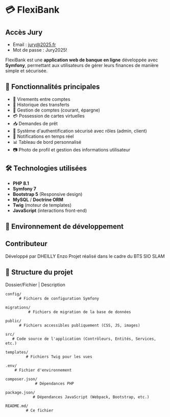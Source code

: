 # 💳 FlexiBank

## Accès Jury

- Email : jury@2025.fr
- Mot de passe : Jury2025!

FlexiBank est une **application web de banque en ligne** développée avec **Symfony**, permettant aux utilisateurs de gérer leurs finances de manière simple et sécurisée.

## 🚀 Fonctionnalités principales

- 💸 Virements entre comptes
- 🧾 Historique des transferts
- 🏦 Gestion de comptes (courant, épargne)
- 💳 Possession de cartes virtuelles
- 📥 Demandes de prêt
- 🔐 Système d'authentification sécurisé avec rôles (admin, client)
- 🔔 Notifications en temps réel
- 📊 Tableau de bord personnalisé
- 📷 Photo de profil et gestion des informations utilisateur

## 🛠️ Technologies utilisées

- **PHP 8.1**
- **Symfony 7**
- **Bootstrap 5** (Responsive design)
- **MySQL** / **Doctrine ORM**
- **Twig** (moteur de templates)
- **JavaScript** (interactions front-end)

## 🧪 Environnement de développement

## Contributeur

Développé par DHEILLY Enzo
Projet réalisé dans le cadre du BTS SIO SLAM

## 📁 Structure du projet

Dossier/Fichier | Description

    config/
          # Fichiers de configuration Symfony

    migrations/
              # Fichiers de migration de la base de données

    public/
          # Fichiers accessibles publiquement (CSS, JS, images)

    src/
       # Code source de l'application (Contrôleurs, Entités, Services, etc.)

    templates/
             # Fichiers Twig pour les vues

    .env/
        # Fichier d'environnement

    composer.json/
                 # Dépendances PHP

    package.json/
                # Dépendances JavaScript (Webpack, Bootstrap, etc.)

    README.md/
             # Ce fichier
